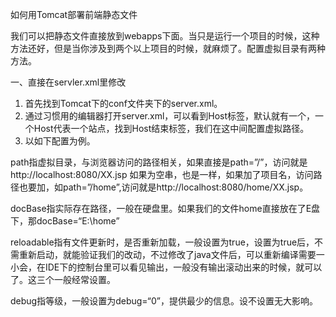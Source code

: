 如何用Tomcat部署前端静态文件

我们可以把静态文件直接放到webapps下面。当只是运行一个项目的时候，这种方法还好，但是当你涉及到两个以上项目的时候，就麻烦了。配置虚拟目录有两种方法。

一、直接在servler.xml里修改 
1. 首先找到Tomcat下的conf文件夹下的server.xml。 
2. 通过习惯用的编辑器打开server.xml，可以看到Host标签，默认就有一个，一个Host代表一个站点，找到Host结束标签，我们在这中间配置虚拟路径。 
3. 以如下配置为例。

path指虚拟目录，与浏览器访问的路径相关，如果直接是path=”/”，访问就是http://localhost:8080/XX.jsp
如果为空串，也是一样，如果加了项目名，访问路径也要加，如path=”/home”,访问就是http://localhost:8080/home/XX.jsp。

docBase指实际存在路径，一般在硬盘里。如果我们的文件home直接放在了E盘下，那docBase=“E:\home”

reloadable指有文件更新时，是否重新加载，一般设置为true，设置为true后，不需重新启动，就能验证我们的改动，不过修改了java文件后，可以重新编译需要一小会，在IDE下的控制台里可以看见输出，一般没有输出滚动出来的时候，就可以了。这三个一般经常设置。

debug指等级，一般设置为debug=“0”，提供最少的信息。设不设置无大影响。

<Context path="/home" debug="0" docBase="E:\home" reloadable="true" />
